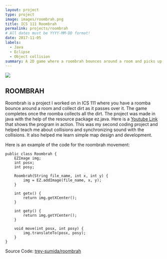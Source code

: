 ```yaml
---
layout: project
type: project
image: images/roombrah.png
title: ICS 111 Roombrah
permalink: projects/roombrah
# All dates must be YYYY-MM-DD format!
date: 2017-11-05
labels:
  - Java
  - Eclipse
  - Object collision
summary: A 2D game where a roombrah bounces around a room and picks up dirt.
---
```


<img class="ui image" src="{{ site.baseurl }}/images/roomba.jpg">

## **ROOMBRAH**

Roombrah is a project I worked on in ICS 111 where you have a roomba bounce around a room and collect dirt as it passes over it. The game completes once the roomba collects all the dirt. The project was made in java with the help of the resource package ez.java. Here is a [Youtube Link](https://youtu.be/R8NAsBJUOyI) that shows the program in action. This was my second coding project and helped teach me about collisions and synchronizing sound with the collisions. It also helped me learn simple map design and development. 

Here is an example of the code for the roombrah movement:

    public class Roombrah {
	    EZImage img;
	    int posx;
	    int posy;

	    Roombrah(String file_name, int x, int y) {
		    img = EZ.addImage(file_name, x, y);
	    }

	    int getx() {
		    return img.getXCenter();
	    }

	    int gety() {
		    return img.getYCenter();
	    }

	    void move(int posx, int posy) {
		    img.translateTo(posx, posy);
	    }
    }
    
Source Code: <a href="https://github.com/trey-sumida/roombrah"><i class="large github icon "></i>trey-sumida/roombrah</a>

